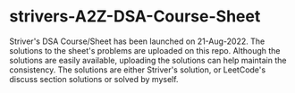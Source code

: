 # strivers-A2Z-DSA-Course-Sheet

Striver's DSA Course/Sheet has been launched on 21-Aug-2022. The solutions to the sheet's problems are uploaded on this repo. Although the solutions are easily available, uploading the solutions can help maintain the consistency. The solutions are either Striver's solution, or LeetCode's discuss section solutions or solved by myself.
